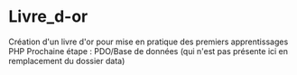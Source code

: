 # Livre_d-or
Création d'un livre d'or pour mise en pratique des premiers apprentissages PHP
Prochaine étape : PDO/Base de données (qui n'est pas présente ici en remplacement du dossier data)
